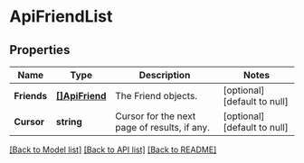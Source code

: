 # ApiFriendList

## Properties
Name | Type | Description | Notes
------------ | ------------- | ------------- | -------------
**Friends** | [**[]ApiFriend**](apiFriend.md) | The Friend objects. | [optional] [default to null]
**Cursor** | **string** | Cursor for the next page of results, if any. | [optional] [default to null]

[[Back to Model list]](../README.md#documentation-for-models) [[Back to API list]](../README.md#documentation-for-api-endpoints) [[Back to README]](../README.md)


